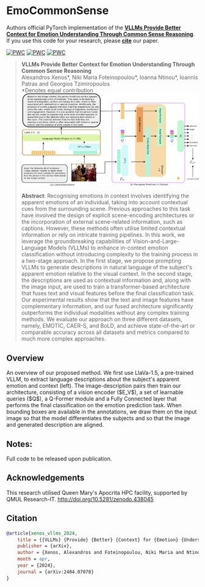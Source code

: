 # EmoCommonSense

Authors official PyTorch implementation of the **[VLLMs Provide Better Context for Emotion Understanding Through Common Sense Reasoning](https://arxiv.org/abs/2404.07078)**. If you use this code for your research, please [**cite**](#citation) our paper.

[![PWC](https://img.shields.io/endpoint.svg?url=https://paperswithcode.com/badge/vllms-provide-better-context-for-emotion/emotion-recognition-in-context-on-bold)](https://paperswithcode.com/sota/emotion-recognition-in-context-on-bold?p=vllms-provide-better-context-for-emotion)
[![PWC](https://img.shields.io/endpoint.svg?url=https://paperswithcode.com/badge/vllms-provide-better-context-for-emotion/emotion-recognition-in-context-on-caer-1)](https://paperswithcode.com/sota/emotion-recognition-in-context-on-caer-1?p=vllms-provide-better-context-for-emotion)
[![PWC](https://img.shields.io/endpoint.svg?url=https://paperswithcode.com/badge/vllms-provide-better-context-for-emotion/emotion-recognition-in-context-on-emotic)](https://paperswithcode.com/sota/emotion-recognition-in-context-on-emotic?p=vllms-provide-better-context-for-emotion)

> **VLLMs Provide Better Context for Emotion Understanding Through Common Sense Reasoning**<br>
> Alexandros Xenos*, Niki Maria Foteinopoulou*, Ioanna Ntinou*, Ioannis Patras and Georgios Tzimiropoulos<br>
> *Denotes equal contribution 
> <br>
> ![summary](figs/vllm_method.png)
>
> **Abstract**: Recognising emotions in context involves identifying the apparent emotions of an individual, taking into account contextual cues from the surrounding scene. Previous approaches to this task have involved the design of explicit scene-encoding architectures or the incorporation of external scene-related information, such as captions. However, these methods often utilise limited contextual information or rely on intricate training pipelines. In this work, we leverage the groundbreaking capabilities of Vision-and-Large-Language Models (VLLMs) to enhance in-context emotion classification without introducing complexity to the training process in a two-stage approach. In the first stage, we propose prompting VLLMs to generate descriptions in natural language of the subject's apparent emotion relative to the visual context. In the second stage, the descriptions are used as contextual information and, along with the image input, are used to train a transformer-based architecture that fuses text and visual features before the final classification task. Our experimental results show that the text and image features have complementary information, and our fused architecture significantly outperforms the individual modalities without any complex training methods. We evaluate our approach on three different datasets, namely, EMOTIC, CAER-S, and BoLD, and achieve state-of-the-art or comparable accuracy across all datasets and metrics compared to much more complex approaches.

## Overview

<p alighn="center">
 An overview of our proposed method. We first use LlaVa-1.5, a pre-trained VLLM, to extract language descriptions about the subject's apparent emotion and context (left). The image-description pairs then train our architecture, consisting of a vision encoder ($E_V$), a set of learnable queries ($Q$), a Q-Former module and a Fully Connected layer that performs the final classification on the emotion prediction task. When bounding boxes are available in the annotations, we draw them on the input image so that the model differentiates the subjects and so that the image and generated description are aligned.
</p>

## Notes:

Full code to be released upon publication.

## Acknowledgements

This research utilised Queen Mary's Apocrita HPC facility, supported by QMUL Research-IT. http://doi.org/10.5281/zenodo.438045

## Citation
```bibtex
@article{xenos_vllms_2024,
	title = {{VLLMs} {Provide} {Better} {Context} for {Emotion} {Understanding} {Through} {Common} {Sense} {Reasoning}},
	publisher = {arXiv},
	author = {Xenos, Alexandros and Foteinopoulou, Niki Maria and Ntinou, Ioanna and Patras, Ioannis and Tzimiropoulos, Georgios},
	month = apr,
	year = {2024},
	journal = {arXiv:2404.07078}
}
```
